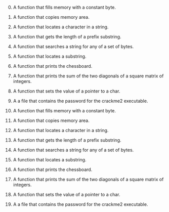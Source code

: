 0. A function that fills memory with a constant byte.

1. A function that copies memory area.

2. A function that locates a character in a string.

3. A function that gets the length of a prefix substring.

4. A function that searches a string for any of a set of bytes.

5. A function that locates a substring.

6. A function that prints the chessboard.

7. A function that prints the sum of the two diagonals of a square matrix of integers.

8. A function that sets the value of a pointer to a char.

9. A a file that contains the password for the crackme2 executable.

0. A function that fills memory with a constant byte.

1. A function that copies memory area.

2. A function that locates a character in a string.

3. A function that gets the length of a prefix substring.

4. A function that searches a string for any of a set of bytes.

5. A function that locates a substring.

6. A function that prints the chessboard.

7. A function that prints the sum of the two diagonals of a square matrix of integers.

8. A function that sets the value of a pointer to a char.

9. A a file that contains the password for the crackme2 executable.

